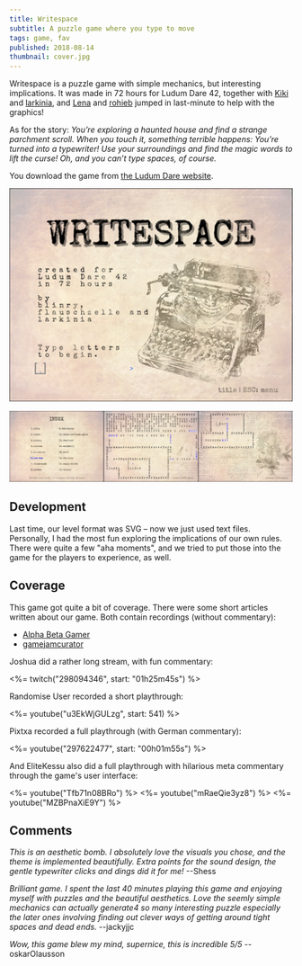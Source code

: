 ```yaml
---
title: Writespace
subtitle: A puzzle game where you type to move
tags: game, fav
published: 2018-08-14
thumbnail: cover.jpg
---
```


Writespace is a puzzle game with simple mechanics, but interesting implications. It was made in 72 hours for Ludum Dare 42, together with [Kiki](http://metakiki.net) and [larkinia](https://ldjam.com/users/larkinia), and [Lena](https://lenaschimmel.de) and [rohieb](https://rohieb.name) jumped in last-minute to help with the graphics!

As for the story: *You’re exploring a haunted house and find a strange parchment scroll. When you touch it, something terrible happens: You’re turned into a typewriter! Use your surroundings and find the magic words to lift the curse! Oh, and you can’t type spaces, of course.*

You download the game from [the Ludum Dare website](https://ldjam.com/events/ludum-dare/42/writespace).

[![Title screen](title.png)](https://ldjam.com/events/ludum-dare/42/writespace)

![In-game screens](ingame.png)

## Development

Last time, our level format was SVG – now we just used text files. Personally, I had the most fun exploring the implications of our own rules. There were quite a few "aha moments", and we tried to put those into the game for the players to experience, as well.

## Coverage

This game got quite a bit of coverage. There were some short articles written about our game. Both contain recordings (without commentary):

- [Alpha Beta Gamer](https://www.alphabetagamer.com/writespace-game-jam-build/)
- [gamejamcurator](https://gamejamcurator.tumblr.com/post/177162841106/ludum-dare-42-writespace)

Joshua did a rather long stream, with fun commentary:

<%= twitch("298094346", start: "01h25m45s") %>

Randomise User recorded a short playthrough:

<%= youtube("u3EkWjGULzg", start: 541) %>

Pixtxa recorded a full playthrough (with German commentary):

<%= youtube("297622477", start: "00h01m55s") %>

And EliteKessu also did a full playthrough with hilarious meta commentary through the game's user interface:

<%= youtube("Tfb71n08BRo") %>
<%= youtube("mRaeQie3yz8") %>
<%= youtube("MZBPnaXiE9Y") %>

## Comments

*This is an aesthetic bomb. I absolutely love the visuals you chose, and the theme is implemented beautifully. Extra points for the sound design, the gentle typewriter clicks and dings did it for me!* --Shess

*Brilliant game. I spent the last 40 minutes playing this game and enjoying myself with puzzles and the beautiful aesthetics. Love the seemly simple mechanics can actually generate4 so many interesting puzzle especially the later ones involving finding out clever ways of getting around tight spaces and dead ends.* --jackyjjc

*Wow, this game blew my mind, supernice, this is incredible 5/5* --oskarOlausson

